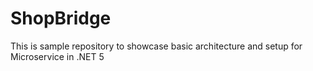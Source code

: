 # ShopBridge
This is sample repository to showcase basic architecture and setup for Microservice in .NET 5
